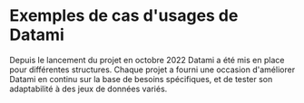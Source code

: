 # Exemples de cas d'usages de Datami

Depuis le lancement du projet en octobre 2022 Datami a été mis en place pour différentes structures. 
Chaque projet a fourni une occasion d'améliorer Datami en continu sur la base de besoins spécifiques, et de tester son adaptabilité à des jeux de données variés.